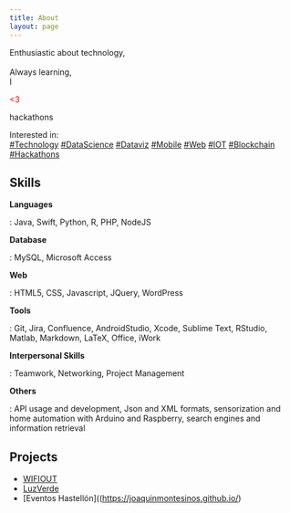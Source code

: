```yaml
---
title: About
layout: page
---
```

 
Enthusiastic about technology,<br>  
Always learning,<br>
I <p style="color:rgb(255,0,0);"><3</p> hackathons

Interested in:  
[#Technology](#) [#DataScience](#) [#Dataviz](#) [#Mobile](#) [#Web](#) [#IOT](#) [#Blockchain](#) [#Hackathons](#)
 
<h2>Skills</h2>

**Languages**  

:    Java, Swift, Python, R, PHP, NodeJS

**Database**  

:    MySQL, Microsoft Access

**Web**  

:    HTML5, CSS, Javascript, JQuery, WordPress

**Tools**  

:    Git, Jira, Confluence, AndroidStudio, Xcode, Sublime Text, RStudio, Matlab, Markdown, LaTeX, Office, iWork 

**Interpersonal Skills**  

:    Teamwork, Networking, Project Management


**Others**  

:    API usage and development, Json and XML formats, sensorization and home automation with Arduino and Raspberry, search engines and information retrieval


<h2>Projects</h2>

* [WIFIOUT](https://joaquinmontesinos.github.io/)
* [LuzVerde](https://joaquinmontesinos.github.io/)
* [Eventos Hastellón]((https://joaquinmontesinos.github.io/)